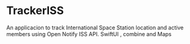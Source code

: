 # TrackerISS
An applicacion to track International Space Station location and active members using Open Notify ISS API. SwiftUI , combine and Maps
